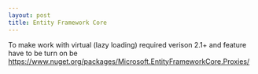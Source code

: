 ```yaml
---
layout: post
title: Entity Framework Core
---
```


To make work with virtual (lazy loading) required verison 2.1+ and feature have to be turn on be https://www.nuget.org/packages/Microsoft.EntityFrameworkCore.Proxies/
